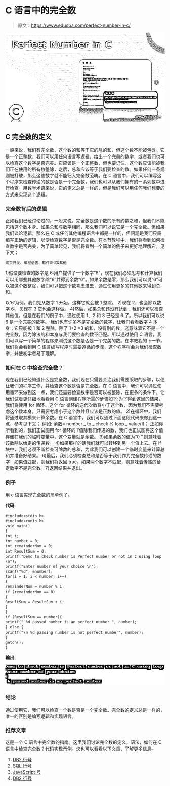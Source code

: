 # C 语言中的完全数

> 原文：<https://www.educba.com/perfect-number-in-c/>

![Perfect Number in C](img/18c72e9d1d3fe354861c0a8ee8de3c92.png)



## C 完全数的定义

一般来说，我们有完全数，这个数的和等于它的除的和，但这个数不能被包含。它是一个正整数，我们可以用任何语言写逻辑，给出一个完美的数字，或者我们也可以检查这个数字是否完美。它应该是一个正整数，但也要记住，这个数应该能被我们正在使用的所有数整除，之后，总和应该等于我们要检查的数。如果任何一条规则被打破，那么这些数字就不能归入完全数范畴。在 C 语言中，我们可以编写这个程序来检查传递的数是否是一个完全数，我们也可以从我们拥有的一系列数中进行检查。用数学术语来说，它的定义总是一样的，但是我们可以用任何我们想要的方式来实现这个逻辑。

### 完全数背后的逻辑

正如我们已经讨论过的，一般来说，完全数是这个数的所有约数之和，但我们不能包括这个数本身。如果总和与数字相同，那么我们可以说它是一个完全数。但如果我们谈论逻辑，那么在 C 或任何其他编程语言中都是一样的，但问题是我们只需编写正确的逻辑，以便检查数字是否是完全数。在本节教程中，我们将看到如何检查数字是否完美，为了简单起见，我们将看到一个简单的例子来更好地理解它，见下文；

<small>网页开发、编程语言、软件测试&其他</small>

1)假设要检查的数字是 6:用户提供了一个数字“6”，现在我们必须思考和计算我们可以用哪些其他数字除“6”并得到余数“0”。如果余数是零，那么我们可以说“6”可以被这个数整除，我们可以把这个数考虑进去，通过使用更多的其他数来得到总和。

以‘6’为例。我们先从数字 1 开始，这样它就会被 1 整除。
2)现在 2，也会除以数字 6。
3)现在 3 它也会这样做。
4)然后，如果总和还没有达到，我们还可以检查其他值。但是在我们的例子中，通过使用 1、2 和 3 已经是 6 了。所以我们可以说 6 是一个完美的数字。
我们也有许多不是完全数的数字，让我们看看数字 4 本身；它只能被 1 和 2 整除，除了 1+2 =3 的和，没有别的数，这意味着它不是一个完全数，因为除法的和本身与我们要检查的数不匹配。所以通过使用 C 语言，我们可以写一个简单的程序来测试这个数是否是一个完美的数。在本教程的下一节，我们将会看到用 C 语言编写程序时需要遵循的步骤，这个程序将会为我们检查数字，并使初学者易于理解。

### 如何在 C 中检查完全数？

现在我们已经知道什么是完全数，我们现在只需要关注我们需要采取的步骤，以便让我们的程序工作，并检查这个数是否是完全数。在 C 语言中，我们可以通过使用循环来做到这一点，我们还需要检查数字是否可以被整除，在更多的条件下，让我们试着更仔细地看看用 C 语言创建程序所需的步骤如下:为了得到这里的结果，我们将使用 for 循环。这个 for 循环的迭代次数将小于这个数，因为我们不需要考虑这个数本身，只需要考虑小于这个数并且应该是正数的值。
2)在循环中，我们将通过取其模来计算余数。在 C 语言中，我们可以通过下面这段代码来做到这一点，参考见下文；
例如:
余数= number _ to _ check % loop _ value(I)；
正如你所看到的，我们正试图用 for 循环的‘I’值除我们传递的数，我们也正试图将这个值存储在我们的临时变量中，这个变量就是余数。
3)如果余数的值为“0 ”,则意味着该数除以给定的传递数。
4)如果那样的话我们就可以转移到另一个值上去。在 if 块中，我们必须不断检查可除数的总和，为此我们可以创建一个临时变量来计算总和并准备好结果。
6)最后，我们必须检查总和是否等于我们作为完全数传递的数字，如果值匹配，则我们将返回 true。如果两个数字不匹配，则意味着传递的给定数字不是完全数。7)返回结果并退出。

### 例子

用 c 语言实现完全数的简单例子。

**代码:**

```
#include<stdio.h>
#include<conio.h>
void main()
{
int i;
int number = 0;
int remainderNum = 0;
int ResultSum = 0;
printf("Demo to check number is Perfect number or not in C using loop \n");
printf("Enter number of your choice \n");
scanf("%d", &number);
for(i = 1; i < number; i++)
{
remainderNum = number % i;
if (remainderNum == 0)
{
ResultSum = ResultSum + i;
}
}
if (ResultSum == number){
printf(" %d passed number is an perfect number ", number);
} else {
printf("\n %d passing number is not perfect number", number);
}
getch();
}
```

**输出:**

![Perfect Number in C ](img/06b6215dc21133a952d8fd10bbb92832.png)



### 结论

通过使用它，我们可以检查一个数是否是一个完全数。完全数的定义总是一样的，唯一的区别是编写逻辑和实现语言。

### 推荐文章

这是一个 C 语言中完全数的指南。这里我们讨论完全数的定义，语法，如何在 C 语言中检查完全数？代码实现示例。您也可以看看以下文章，了解更多信息–

1.  [DB2 行号](https://www.educba.com/db2-row_number/)
2.  [SQL 行号](https://www.educba.com/sql-row_number/)
3.  [JavaScript 号](https://www.educba.com/javascript-number/)
4.  [DB2 行号](https://www.educba.com/db2-row_number/)





